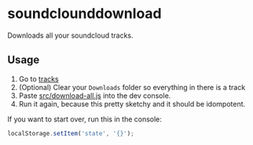 # soundclounddownload

Downloads all your soundcloud tracks.

## Usage

1. Go to [tracks](https://soundcloud.com/you/tracks)
2. (Optional) Clear your `Downloads` folder so everything in there is a track
3. Paste [src/download-all.js](./src/download-all.js) into the dev console.
4. Run it again, because this pretty sketchy and it should be idompotent.

If you want to start over, run this in the console:

```js
localStorage.setItem('state', '{}');
```

